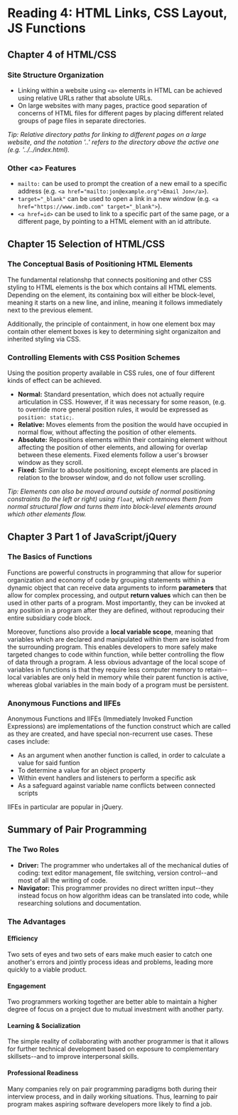 # Reading 4: HTML Links, CSS Layout, JS Functions

## Chapter 4 of HTML/CSS

### Site Structure Organization

- Linking within a website using `<a>` elements in HTML can be achieved using relative URLs rather that absolute URLs.
- On large websites with many pages, practice good separation of concerns of HTML files for different pages by placing different related groups of page files in separate directories.

_Tip: Relative directory paths for linking to different pages on a large website, and the notation '..' refers to the directory above the active one (e.g. '../../index.html)._

### Other \<a\> Features

- `mailto:` can be used to prompt the creation of a new email to a specific address (e.g. `<a href="mailto:jon@example.org">Email Jon</a>`).
- `target="_blank"` can be used to open a link in a new window (e.g. `<a href="https://www.imdb.com" target="_blank">`).
- `<a href=id>` can be used to link to a specific part of the same page, or a different page, by pointing to a HTML element with an id attribute.

## Chapter 15 Selection of HTML/CSS

### The Conceptual Basis of Positioning HTML Elements

The fundamental relationshp that connects positioning and other CSS styling to HTML elements is the box which contains all HTML elements. Depending on the element, its containing box will either be block-level, meaning it starts on a new line, and inline, meaning it follows immediately next to the previous element.

Additionally, the principle of containment, in how one element box may contain other element boxes is key to determining sight organizaiton and inherited styling via CSS.

### Controlling Elements with CSS Position Schemes

Using the position property available in CSS rules, one of four different kinds of effect can be achieved.

- **Normal:** Standard presentation, which does not actually require articulation in CSS. However, if it was necessary for some reason, (e.g. to override more general position rules, it would be expressed as `position: static;`.
- **Relative:** Moves elements from the position the would have occupied in normal flow, without affecting the position of other elements.
- **Absolute:** Repositions elements within their containing element without affecting the position of other elements, and allowing for overlap between these elements. Fixed elements follow a user's browser window as they scroll.
- **Fixed:** Similar to absolute positioning, except elements are placed in relation to the browser window, and do not follow user scrolling.

_Tip: Elements can also be moved around outside of normal positioning constraints (to the left or right) using `float`, which removes them from normal structural flow and turns them into block-level elements around which other elements flow._

## Chapter 3 Part 1 of JavaScript/jQuery

### The Basics of Functions

Functions are powerful constructs in programming that allow for superior organization and economy of code by grouping statements within a dynamic object that can receive data arguments to inform **parameters** that allow for complex processing, and output **return values** which can then be used in other parts of a program. Most importantly, they can be invoked at any position in a program after they are defined, without reproducing their entire subsidiary code block.

Moreover, functions also provide a **local variable scope**, meaning that variables which are declared and manipulated within them are isolated from the surrounding program. This enables developers to more safely make targeted changes to code within function, while better controlling the flow of data through a program. A less obvious advantage of the local scope of variables in functions is that they require less computer memory to retain--local variables are only held in memory while their parent function is active, whereas global variables in the main body of a program must be persistent.

### Anonymous Functions and IIFEs

Anonymous Functions and IIFEs (Immediately Invoked Function Expressions) are implementations of the function construct which are called as they are created, and have special non-recurrent use cases. These cases include:

- As an argument when another function is called, in order to calculate a value for said funtion
- To determine a value for an object property
- Within event handlers and listeners to perform a specific ask
- As a safeguard against variable name conflicts between connected scripts

IIFEs in particular are popular in jQuery.

## Summary of Pair Programming

### The Two Roles

- **Driver:** The programmer who undertakes all of the mechanical duties of coding: text editor management, file switching, version control--and most of all the writing of code.
- **Navigator:** This programmer provides no direct written input--they instead focus on how algorithm ideas can be translated into code, while researching solutions and documentation.

### The Advantages

#### Efficiency

Two sets of eyes and two sets of ears make much easier to catch one another's errors and jointly process ideas and problems, leading more quickly to a viable product.

#### Engagement

Two programmers working together are better able to maintain a higher degree of focus on a project due to mutual investment with another party.

#### Learning & Socialization

The simple reality of collaborating with another programmer is that it allows for further technical development based on exposure to complementary skillsets--and to improve interpersonal skills.

#### Professional Readiness

Many companies rely on pair programming paradigms both during their interview process, and in daily working situations. Thus, learning to pair program makes aspiring software developers more likely to find a job.
